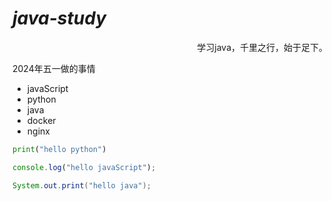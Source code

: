 # ***_java-study_***
<div style="text-align:right">
学习java，千里之行，始于足下。
</div>


2024年五一做的事情

- javaScript
- python
- java
- docker
- nginx

``` python
print("hello python")
```

``` javascript
console.log("hello javaScript");
```

``` java
System.out.print("hello java");
```